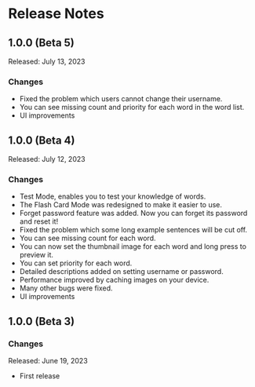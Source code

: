 
# Release Notes

## 1.0.0 (Beta 5)

Released: July 13, 2023

### Changes

- Fixed the problem which users cannot change their username.
- You can see missing count and priority for each word in the word list.
- UI improvements

## 1.0.0 (Beta 4)

Released: July 12, 2023

### Changes

- Test Mode, enables you to test your knowledge of words.
- The Flash Card Mode was redesigned to make it easier to use.
- Forget password feature was added. Now you can forget its password and reset it!
- Fixed the problem which some long example sentences will be cut off.
- You can see missing count for each word.
- You can now set the thumbnail image for each word and long press to preview it.
- You can set priority for each word.
- Detailed descriptions added on setting username or password.
- Performance improved by caching images on your device.
- Many other bugs were fixed.
- UI improvements

## 1.0.0 (Beta 3)

### Changes

Released: June 19, 2023

- First release
